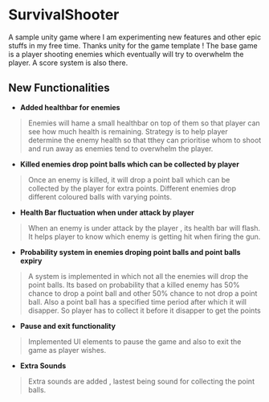 # SurvivalShooter
A sample unity game where I am experimenting new features and other epic stuffs in my free time. Thanks unity for the game template !
The base game is a player shooting enemies which eventually will try to overwhelm the player. A score system is also there.

## New Functionalities 
- __Added healthbar for enemies__

>Enemies will hame a small healthbar on top of them so that player can see how much health is remaining. Strategy is to help player determine the enemy health so that tthey can prioritise whom to shoot and run away as enemies tend to overwhelm the player.

- __Killed enemies drop point balls which can be collected by player__

>Once an enemy is killed, it will drop a point ball which can be collected by the player for extra points. Different enemies drop different coloured balls with varying points.

- __Health Bar fluctuation when under attack by player__

>When an enemy is under attack by the player , its health bar will flash. It helps player to know which enemy is getting hit when firing the gun.

- __Probability system in enemies droping point balls and point balls expiry__

>A system is implemented in which not all the enemies will drop the point balls. Its based on probability that a killed enemy has 50% chance to drop a point ball and other 50% chance to not drop a point ball.
Also a point ball has a specified time period after which it will disapper. So player has to collect it before it disapper to get the points

- __Pause and exit functionality__

>Implemented UI elements to pause the game and also to exit the game as player wishes.

- __Extra Sounds__

>Extra sounds are added , lastest being sound for collecting the point balls. 
